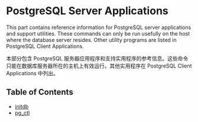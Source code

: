 # PostgreSQL Server Applications

This part contains reference information for PostgreSQL server applications and support utilities. These commands can only be run usefully on the host where the database server resides. Other utility programs are listed in PostgreSQL Client Applications.

本部分包含 PostgreSQL 服务器应用程序和支持实用程序的参考信息。这些命令只能在数据库服务器所在的主机上有效运行。其他实用程序在 PostgreSQL Client Applications 中列出。

## Table of Contents

- [initdb](initdb)
- [pg_ctl](pg_ctl)
